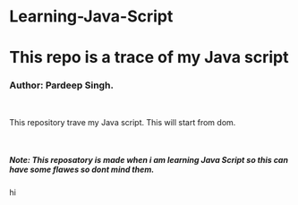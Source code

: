 # Learning-Java-Script
<h1>This repo is a trace of my Java script</h1>
<h3> Author: Pardeep Singh.</h3>
<br>
<p>
This repository trave my Java script. This will start from dom.  
</p>
<br>
<p>
 <h5> Note: This reposatory is made when i am learning Java Script so this can have some flawes so dont mind them. </h5>
</p>
hi
